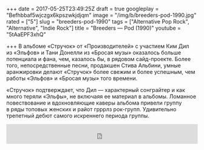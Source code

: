 +++
date = 2017-05-25T23:49:25Z
draft = true
googleplay = "Befhbbaf5wjczgx6kpszwkjdjqm"
image = "/img/b/breeders-pod-1990.jpg"
rated = ["5"]
slug = "breeders-pod-1990"
tags = ["Alternative Pop Rock", "Alternative", "Indie Rock"]
title = "Breeders — Pod (1990)"
youtube = "5tAaEPF3xhQ"

+++
В&nbsp;альбоме &laquo;Стручок&raquo; от&nbsp;&laquo;Производителей&raquo; с&nbsp;участием Ким Дил из&nbsp;&laquo;Эльфов&raquo; и&nbsp;Тани Донелли из&nbsp;&laquo;Бросая музы&raquo; оказалось больше потенциала и&nbsp;фана, чем, казалось&nbsp;бы, в&nbsp;рядовом сайд-проекте. Более того, непосредственные песни, продакшен Стива Альбини, умные аранжировки делают &laquo;Стручок&raquo; более свежим и&nbsp;более успешным, чем работы &laquo;Эльфов&raquo; и&nbsp;&laquo;Бросая музы&raquo; того времени. 

&laquo;Стручок&raquo; подтверждает, что Дил&nbsp;&mdash; характерный сонграйтер и&nbsp;как много теряли &laquo;Эльфы&raquo;, не&nbsp;включаяя ее&nbsp;материал в&nbsp;альбомы. Ломанное повествование и&nbsp;вдохновляющие каверы альбома привели группу в&nbsp;ряды топовых женских и&nbsp;райот грррлз рок-групп. Удивительно трепетный дебют самого искреннего периода группы.

<iframe width="100%" height="52" src="https://embed.song.link/?url=https%3A%2F%2Falbum.link%2FqwWnNWrnCk42t&theme=light" frameborder="0" allowfullscreen sandbox="allow-same-origin allow-scripts allow-presentation allow-popups allow-popups-to-escape-sandbox"></iframe>
